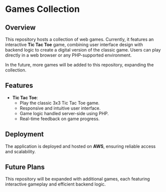 
# Games Collection

## Overview

This repository hosts a collection of web games. Currently, it features an interactive **Tic Tac Toe** game, combining user interface design with backend logic to create a digital version of the classic game. Users can play directly in a web browser or any PHP-supported environment.

In the future, more games will be added to this repository, expanding the collection.

## Features

- **Tic Tac Toe**:
  - Play the classic 3x3 Tic Tac Toe game.
  - Responsive and intuitive user interface.
  - Game logic handled server-side using PHP.
  - Real-time feedback on game progress.

## Deployment

The application is deployed and hosted on **AWS**, ensuring reliable access and scalability.

## Future Plans

This repository will be expanded with additional games, each featuring interactive gameplay and efficient backend logic.
